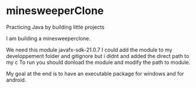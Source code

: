 # minesweeperClone
Practicing Java by building little projects

I am building a minesweeperclone.

We need this module javafx-sdk-21.0.7
I could add the module to my developpement folder and gitignore but i didnt and added the direct path to my c
To run you should donload the module and modify the path to module.

My goal at the end is to have an executable package for windows and for android.
